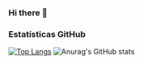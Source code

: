 ### Hi there 👋

### Estatísticas GitHub 
[![Top Langs](https://github-readme-stats.vercel.app/api/top-langs/?username=joaopedrosalcantara&layout=compact&theme=radical)](https://github.com/anuraghazra/github-readme-stats)
![Anurag's GitHub stats](https://github-readme-stats.vercel.app/api?username=joaopedrosalcantara&show_icons=true&theme=radical)


<!--
**joaopedrosalcantara/joaopedrosalcantara** is a ✨ _special_ ✨ repository because its `README.md` (this file) appears on your GitHub profile.

Here are some ideas to get you started:

- 🔭 I’m currently working on ...
- 🌱 I’m currently learning ...
- 👯 I’m looking to collaborate on ...
- 🤔 I’m looking for help with ...
- 💬 Ask me about ...
- 📫 How to reach me: ...
- 😄 Pronouns: ...
- ⚡ Fun fact: ...
-->
